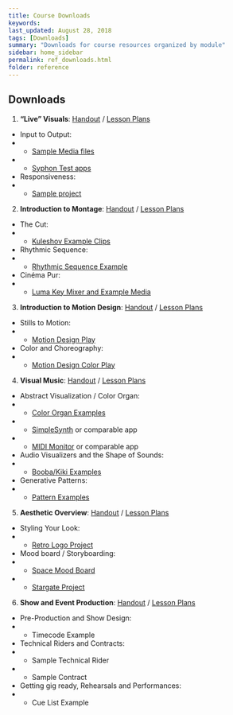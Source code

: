 ```yaml
---
title: Course Downloads
keywords: 
last_updated: August 28, 2018
tags: [Downloads]
summary: "Downloads for course resources organized by module"
sidebar: home_sidebar
permalink: ref_downloads.html
folder: reference
---
```


## Downloads

1. **“Live” Visuals**: [Handout](/vvedu/handout_module_1.html) / [Lesson Plans](/vvedu/teaching_module_1.html)
- Input to Output:
- - [Sample Media files](https://s3.amazonaws.com/vidvox/vvedu/M1-L1.zip)
- - [Syphon Test apps](https://github.com/Syphon/Simple/releases/latest)
- Responsiveness:
- - [Sample project](https://s3.amazonaws.com/vidvox/vvedu/M1-L2.zip)
2. **Introduction to Montage**: [Handout](/vvedu/handout_module_2.html) / [Lesson Plans](/vvedu/teaching_module_2.html)
- The Cut:
- - [Kuleshov Example Clips](https://s3.amazonaws.com/vidvox/vvedu/M2-L1.zip)
- Rhythmic Sequence:
- - [Rhythmic Sequence Example](https://s3.amazonaws.com/vidvox/vvedu/M2-L2.zip)
- Cinéma Pur:
- - [Luma Key Mixer and Example Media](https://s3.amazonaws.com/vidvox/vvedu/M2-L3.zip)
3. **Introduction to Motion Design**: [Handout](/vvedu/handout_module_3.html) / [Lesson Plans](/vvedu/teaching_module_3.html)
- Stills to Motion:
- - [Motion Design Play](https://s3.amazonaws.com/vidvox/vvedu/M3-L1.zip)
- Color and Choreography:
- - [Motion Design Color Play](https://s3.amazonaws.com/vidvox/vvedu/M3-L2.zip)
4. **Visual Music**: [Handout](/vvedu/handout_module_4.html) / [Lesson Plans](/vvedu/teaching_module_4.html)
- Abstract Visualization / Color Organ:
- - [Color Organ Examples](https://s3.amazonaws.com/vidvox/vvedu/M4-L1.zip)
- - [SimpleSynth](http://notahat.com/simplesynth/) or comparable app
- - [MIDI Monitor](https://www.snoize.com/MIDIMonitor/) or comparable app
- Audio Visualizers and the Shape of Sounds:
- - [Booba/Kiki Examples](https://s3.amazonaws.com/vidvox/vvedu/M4-L2.zip)
- Generative Patterns:
- - [Pattern Examples](https://s3.amazonaws.com/vidvox/vvedu/M4-L3.zip)
5. **Aesthetic Overview**: [Handout](/vvedu/handout_module_5.html) / [Lesson Plans](/vvedu/teaching_module_5.html)
- Styling Your Look:
- - [Retro Logo Project](https://s3.amazonaws.com/vidvox/vvedu/M5-L1.zip)
- Mood board / Storyboarding:
- - [Space Mood Board](https://s3.amazonaws.com/vidvox/vvedu/M5-L2-SpaceMoodExample.zip)
- - [Stargate Project](https://s3.amazonaws.com/vidvox/vvedu/M5-L2.zip)
6. **Show and Event Production**: [Handout](/vvedu/handout_module_6.html) / [Lesson Plans](/vvedu/teaching_module_6.html)
- Pre-Production and Show Design:
- - Timecode Example
- Technical Riders and Contracts:
- - Sample Technical Rider
- - Sample Contract
- Getting gig ready, Rehearsals and Performances:
- - Cue List Example

